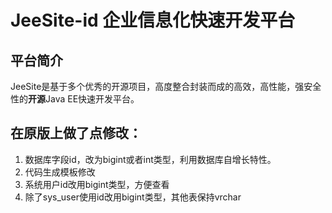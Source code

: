 # JeeSite-id 企业信息化快速开发平台

## 平台简介

JeeSite是基于多个优秀的开源项目，高度整合封装而成的高效，高性能，强安全性的**开源**Java EE快速开发平台。

## 在原版上做了点修改：
1. 数据库字段id，改为bigint或者int类型，利用数据库自增长特性。
2. 代码生成模板修改
3. 系统用户id改用bigint类型，方便查看
4. 除了sys_user使用id改用bigint类型，其他表保持vrchar

